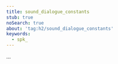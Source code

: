 ```yaml
---
title: sound_dialogue_constants
stub: true
noSearch: true
about: 'tag:h2/sound_dialogue_constants'
keywords:
  - spk_
---
```

...

